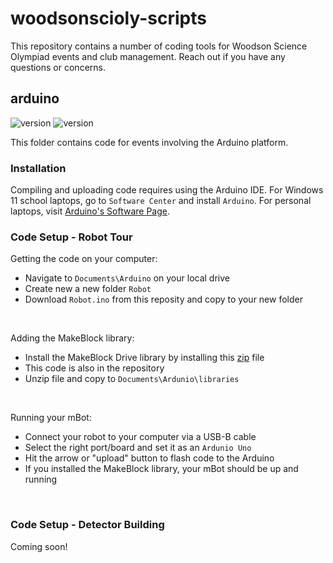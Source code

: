 # woodsonscioly-scripts

This repository contains a number of coding tools for Woodson Science Olympiad events and club management. Reach out if you have any questions or concerns. 


## arduino
![version](https://img.shields.io/badge/release-v1.0.0-blue)
![version](https://img.shields.io/static/v1?label=Arduino&message=v2.2.1&logo=arduino&logoColor=white&color=blue)

This folder contains code for events involving the Arduino platform. 

### Installation


Compiling and uploading code requires using the Arduino IDE. For Windows 11 school laptops, go to `Software Center` and install `Arduino`. For personal laptops, visit [Arduino's Software Page](https://www.arduino.cc/en/software).


### Code Setup - Robot Tour

Getting the code on your computer: 
- Navigate to `Documents\Arduino` on your local drive
- Create new a new folder `Robot`
- Download `Robot.ino` from this reposity and copy to your new folder
<br>

Adding the MakeBlock library:
- Install the MakeBlock Drive library by installing this [zip](https://codeload.github.com/Makeblock-official/Makeblock-Libraries/zip/master) file
- This code is also in the repository
- Unzip file and copy to `Documents\Ardunio\libraries`
<br>

Running your mBot:
- Connect your robot to your computer via a USB-B cable
- Select the right port/board and set it as an `Ardunio Uno`
- Hit the arrow or "upload" button to flash code to the Arduino
- If you installed the MakeBlock library, your mBot should be up and running
<br>


### Code Setup - Detector Building

Coming soon!

